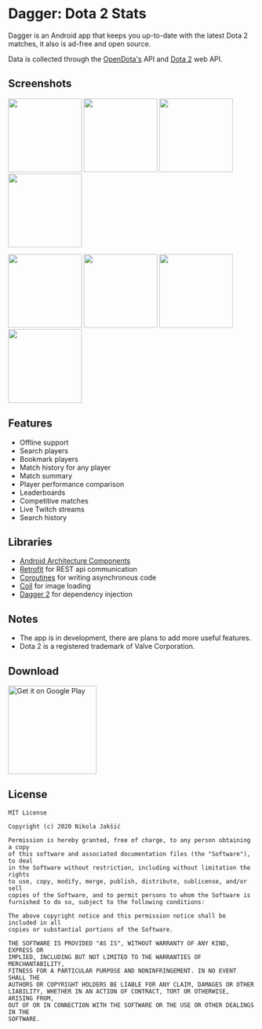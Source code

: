 # Dagger: Dota 2 Stats

Dagger is an Android app that keeps you up-to-date with the latest Dota 2 matches, it also is ad-free and open source.

Data is collected through the [OpenDota's](https://www.opendota.com) API and [Dota 2](https://www.dota2.com) web API.

## Screenshots
<img src="https://github.com/nikolajakshic/dagger/blob/master/assets/screen1.png" width="150"> <img src="https://github.com/nikolajakshic/dagger/blob/master/assets/screen2.png" width="150" > <img src="https://github.com/nikolajakshic/dagger/blob/master/assets/screen3.png" width="150"> <img src="https://github.com/nikolajakshic/dagger/blob/master/assets/screen4.png" width="150">   

<img src="https://github.com/nikolajakshic/dagger/blob/master/assets/screen5.png" width="150"> <img src="https://github.com/nikolajakshic/dagger/blob/master/assets/screen6.png" width="150"> <img src="https://github.com/nikolajakshic/dagger/blob/master/assets/screen7.png" width="150"> <img src="https://github.com/nikolajakshic/dagger/blob/master/assets/screen8.png" width="150">

## Features
- Offline support
- Search players
- Bookmark players
- Match history for any player
- Match summary
- Player performance comparison
- Leaderboards
- Competitive matches
- Live Twitch streams
- Search history

## Libraries
- [Android Architecture Components](https://developer.android.com/arch)
- [Retrofit](https://github.com/square/retrofit) for REST api communication
- [Coroutines](https://kotlinlang.org/docs/reference/coroutines.html) for writing asynchronous code
- [Coil](https://github.com/coil-kt/coil) for image loading
- [Dagger 2](https://github.com/google/dagger) for dependency injection

## Notes
- The app is in development, there are plans to add more useful features.
- Dota 2 is a registered trademark of Valve Corporation.

## Download
<a href='https://play.google.com/store/apps/details?id=com.nikola.jakshic.dagger'><img alt='Get it on Google Play' src='https://play.google.com/intl/en_us/badges/images/generic/en_badge_web_generic.png' width="180"/></a>

## License
    MIT License

    Copyright (c) 2020 Nikola Jakšić

    Permission is hereby granted, free of charge, to any person obtaining a copy
    of this software and associated documentation files (the "Software"), to deal
    in the Software without restriction, including without limitation the rights
    to use, copy, modify, merge, publish, distribute, sublicense, and/or sell
    copies of the Software, and to permit persons to whom the Software is
    furnished to do so, subject to the following conditions:

    The above copyright notice and this permission notice shall be included in all
    copies or substantial portions of the Software.

    THE SOFTWARE IS PROVIDED "AS IS", WITHOUT WARRANTY OF ANY KIND, EXPRESS OR
    IMPLIED, INCLUDING BUT NOT LIMITED TO THE WARRANTIES OF MERCHANTABILITY,
    FITNESS FOR A PARTICULAR PURPOSE AND NONINFRINGEMENT. IN NO EVENT SHALL THE
    AUTHORS OR COPYRIGHT HOLDERS BE LIABLE FOR ANY CLAIM, DAMAGES OR OTHER
    LIABILITY, WHETHER IN AN ACTION OF CONTRACT, TORT OR OTHERWISE, ARISING FROM,
    OUT OF OR IN CONNECTION WITH THE SOFTWARE OR THE USE OR OTHER DEALINGS IN THE
    SOFTWARE.

